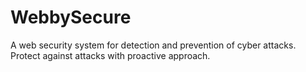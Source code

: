 # WebbySecure
A web security system for detection and prevention of cyber attacks. Protect against attacks with proactive approach.
